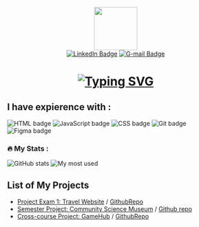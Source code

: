 <div id="header" align="center">
  <img src="https://media.giphy.com/media/M9gbBd9nbDrOTu1Mqx/giphy.gif" width="100"/>
 <div id="badges">
  <a href="https://www.linkedin.com/in/krystian-cruz-28a130269"><img src="https://img.shields.io/badge/LinkedIn-0A66C2.svg?style=for-the-badge&logo=LinkedIn&logoColor=white" alt="LinkedIn Badge"></a>
  <a href="mailto:kgcdronio@gmail.com"><img src="https://img.shields.io/badge/Gmail-EA4335.svg?style=for-the-badge&logo=Gmail&logoColor=white" alt="G-mail Badge"></a>
  

  
  
</div>
  
  # [![Typing SVG](https://readme-typing-svg.demolab.com?font=DM+Sans&weight=500&size=27&duration=2000&pause=3000&color=EEF7EC&vCenter=true&width=340&lines=Hey+there!+I'm+Krystian+%F0%9F%91%8B;I'm+a+Front+End+Developer)](https://git.io/typing-svg)
</div>






<!--
**KrystianGH2/KrystianGH2** is a ✨ _special_ ✨ repository because its `README.md` (this file) appears on your GitHub profile.

Here are some ideas to get you started:

- 🔭 I’m currently working on ...
- 🌱 I’m currently learning ...
- 👯 I’m looking to collaborate on ...
- 🤔 I’m looking for help with ...
- 💬 Ask me about ...
- ⚡ Fun fact: ...
-->

## I have expierence with :  
  <img 
    src="https://img.shields.io/badge/HTML5-E34F26.svg?style=for-the-badge&logo=HTML5&logoColor=white"
    alt="HTML badge"
  />
  <img
    src="https://img.shields.io/badge/JavaScript-F7DF1E.svg?style=for-the-badge&logo=JavaScript&logoColor=black"
    alt="JavaScript badge"
  />
  <img
    src="https://img.shields.io/badge/CSS-1572B6.svg?style=for-the-badge&logo=CSS3&logoColor=white"
    alt="CSS badge"
  />
  <img
    src="https://img.shields.io/badge/Git-F05032.svg?style=for-the-badge&logo=Git&logoColor=white"
    alt="Git badge"
  />
  <img
    src="https://img.shields.io/badge/Figma-F24E1E.svg?style=for-the-badge&logo=Figma&logoColor=white"
    alt="Figma badge"
  />
</div>


### :fire: My Stats : 
![GitHub stats](https://github-readme-stats.vercel.app/api?username=KrystianGH2&show_icons=true&theme=radical)
![My most used](https://github-readme-stats.vercel.app/api/top-langs/?username=KrystianGH2&layout=compact&hide_progress=false&&theme=radical)


## List of My Projects

- [Project Exam 1: Travel Website](https://exploretravelsite.netlify.app/) / [GithubRepo](https://github.com/Noroff-FED-Campus-Assignments/fed1-exam-KrystianGH2)
- [Semester Project: Community Science Museum](https://communitysciencemuseum-kgc.netlify.app/csmuseum.html) /  [Github repo](https://github.com/KrystianGH2/Community-Science-Museum)
- [Cross-course Project: GameHub](https://gamehubcakgc.netlify.app/) / [GithubRepo](https://github.com/KrystianGH2/Game-Hub-CA)






